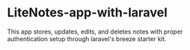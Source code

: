 # LiteNotes-app-with-laravel
This app stores, updates, edits, and deletes notes with proper authentication setup through laravel's breeze starter kit.
